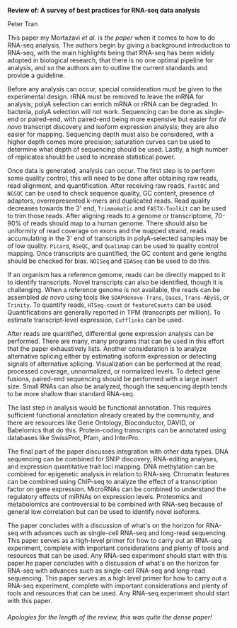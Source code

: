 **Review of: A survey of best practices for RNA-seq data analysis**

Peter Tran

This paper my Mortazavi _et al._ is _the paper_ when it comes to how to do RNA-seq analysis. The authors begin by giving a background introduction to RNA-seq, with the main highlights being that RNA-seq has been widely adopted in biological research, that there is no one optimal pipeline for analysis, and so the authors aim to outline the current standards and provide a guideline.

Before any analysis can occur, special consideration must be given to the experimental design. rRNA must be removed to leave the mRNA for analysis; polyA selection can enrich mRNA or rRNA can be degraded. In bacteria, polyA selection will not work. Sequencing can be done as single-end or paired-end, with paired-end being more expensive but easier for _de novo_ transcript discovery and isoform expression analysis; they are also easier for mapping. Sequencing depth must also be considered, with a higher depth comes more precision; saturation curves can be used to determine what depth of sequencing should be used. Lastly, a high number of replicates should be used to increase statistical power.

Once data is generated, analysis can occur. The first step is to perform some quality control, this will need to be done after obtaining raw reads, read alignment, and quantification. After receiving raw reads, `FastQC` and `NGSQC` can be used to check sequence quality, GC content, presence of adaptors, overrepresented k-mers and duplicated reads. Read quality decreases towards the 3' end, `Trimmomatic` and `FASTX-Toolkit` can be used to trim those reads. After aligning reads to a genome or transcriptome, 70-90% of reads should map to a human genome. There should also be uniformity of read coverage on exons and the mapped strand, reads accumulating in the 3' end of transcripts in polyA-selected samples may be of low quality. `Picard`, `RSeQC`, and `Qualimap` can be used to quality control mapping. Once transcripts are quantified, the GC content and gene lengths should be checked for bias. `NOISeq` and `EDASeq` can be used to do this.

If an organism has a reference genome, reads can be directly mapped to it to identify transcripts. Novel transcripts can also be identified, though it is challenging. When a reference genome is not available, the reads can be assembled _de novo_ using tools like `SOAPdenovo-Trans`, `Oases`, `Trans-ABySS`, or `Trinity`. To quantify reads, `HTSeq-count` or `featureCounts` can be used. Quantifications are generally reported in TPM (transcripts per million). To estimate transcript-level expression, `Cufflinks` can be used.

After reads are quantified, differential gene expression analysis can be performed. There are many, many programs that can be used in this effort that the paper exhaustively lists. Another consideration is to analyze alternative splicing either by estimating isoform expression or detecting signals of alternative splicing. Visualization can be performed at the read, processed coverage, unnormalized, or normalized levels. To detect gene fusions, paired-end sequencing should be performed with a large insert size. Small RNAs can also be analyzed, though the sequencing depth tends to be more shallow than standard RNA-seq.

The last step in analysis would be functional annotation. This requires sufficient functional annotation already created by the community, and there are resources like Gene Ontology, Bioconductor, DAVID, or Babelomics that do this. Protein-coding transcripts can be annotated using databases like SwissProt, Pfam, and InterPro.

The final part of the paper discusses integration with other data types. DNA sequencing can be combined for SNIP discovery, RNA-editing analyses, and expression quantitative trait loci mapping. DNA methylation can be combined for epigenetic analysis in relation to RNA-seq. Chromatin features can be combined using ChIP-seq to analyze the effect of a transcription factor on gene expression. MicroRNAs can be combined to understand the regulatory effects of miRNAs on expression levels. Proteomics and metabolomics are controversial to be combined with RNA-seq because of general low correlation but can be used to identify novel isoforms.

The paper concludes with a discussion of what's on the horizon for RNA-seq with advances such as single-cell RNA-seq and long-read sequencing. This paper serves as a high-level primer for how to carry out an RNA-seq experiment, complete with important considerations and plenty of tools and resources that can be used. Any RNA-seq experiment should start with this paper.he paper concludes with a discussion of what's on the horizon for RNA-seq with advances such as single-cell RNA-seq and long-read sequencing. This paper serves as a high level primer for how to carry out a RNA-seq experiment, complete with important considerations and plenty of tools and resources that can be used. Any RNA-seq experiment should start with this paper.


###### _Apologies for the length of the review, this was quite the dense paper!_